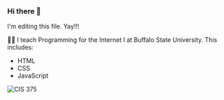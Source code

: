 ### Hi there 👋

I'm editing this file. Yay!!!

👨‍🏫 I teach Programming for the Internet I at Buffalo State University. This includes:

-   HTML
-   CSS
-   JavaScript

![CIS 375](https://skillicons.dev/icons?i=html,css,js)

<!--
**ericnagel/ericnagel** is a ✨ _special_ ✨ repository because its `README.md` (this file) appears on your GitHub profile.

Here are some ideas to get you started:

- 🔭 I’m currently working on ...
- 🌱 I’m currently learning ...
- 👯 I’m looking to collaborate on ...
- 🤔 I’m looking for help with ...
- 💬 Ask me about ...
- 📫 How to reach me: ...
- 😄 Pronouns: ...
- ⚡ Fun fact: ...
-->
